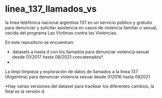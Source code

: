 # linea_137_llamados_vs
la línea telefónica nacional argentina 137 es un servicio público y gratuito para denunciar y solicitar asistencia en casos de violencia familiar o sexual, nacida del programa Las Víctimas contra las Violencias.

En este repositorio se encuentran: 
- datasets a hasta d con los llamados para denunciar violencia sexual desde 01/2017 hasta 08/2021 concatenados*. 
- 
La limpi
limpieza y exploración de datos de llamados a la línea 137 (Argentina) para denunciar violencia sexual desde 012016 hasta 082021


*Hay varias versiones del dataset para trackear los diferentes cambios, la final es la versión d.
